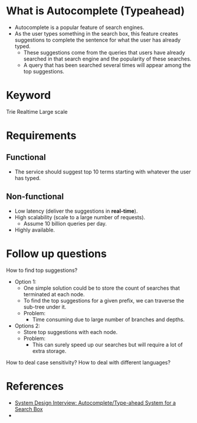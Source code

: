 # What is Autocomplete (Typeahead)
- Autocomplete is a popular feature of search engines.
- As the user types something in the search box, this feature creates suggestions to complete the sentence for what the user has already typed.
	- These suggestions come from the queries that users have already searched in that search engine and the popularity of these searches.
	- A query that has been searched several times will appear among the top suggestions.

# Keyword
Trie
Realtime
Large scale

# Requirements
## Functional
- The service should suggest top 10 terms starting with whatever the user has typed.

## Non-functional
- Low latency (deliver the suggestions in **real-time**).
- High scalability (scale to a large number of requests).
	- Assume 10 billion queries per day.
- Highly available.


# Follow up questions
How to find top suggestions?
- Option 1:
	- One simple solution could be to store the count of searches that terminated at each node.
	- To find the top suggestions for a given prefix, we can traverse the sub-tree under it.
	- Problem:
		- Time consuming due to large number of branches and depths.
- Options 2:
	- Store top suggestions with each node.
	- Problem:
		- This can surely speed up our searches but will require a lot of extra storage.

How to deal case sensitivity?
How to deal with different languages?






# References
- [System Design Interview: Autocomplete/Type-ahead System for a Search Box](https://medium.com/double-pointer/system-design-interview-autocomplete-type-ahead-system-for-a-search-box-1ac968f9f121)
- 
<!--stackedit_data:
eyJoaXN0b3J5IjpbLTE5NzczMTkzNywtNzcxNzQxOTE4LDU3Mz
I3NjgwNSwtOTUxNTc4MjU2XX0=
-->